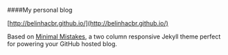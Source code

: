 ####My personal blog

[http://belinhacbr.github.io/](http://belinhacbr.github.io/)

Based on [Minimal Mistakes](http://mmistakes.github.io/minimal-mistakes), a two column responsive Jekyll theme perfect for powering your GitHub hosted blog.

